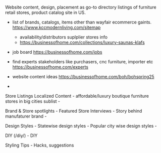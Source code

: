 Website content, design, placement as go-to directory listings of furniture retail stores, product catalog site in US. 



- list of brands, catalogs, items other than wayfair ecommerce gaints.  https://www.kccmodernliving.com/sitemap
	- availability/distributors suplplier stores info 
	- https://businessofhome.com/collections/luxury-saunas-klafs

- job board https://businessofhome.com/jobs
- find experts stakeholders like purchasers, cnc furniture, importer etc https://businessofhome.com/experts
- website content ideas https://businessofhome.com/boh/bohspring25
- 




Store Listings Localized Content 
	- affordable/luxury boutique furniture stores in big cities sublist 
	- 

Brand & Store spotlights 
	- Featured Store Interviews
	- Story behind manufaturer brand
	- 


Design Styles 
	- Statewise design styles 
	- Popular city wise design styles 
	- 

DIY (/diy/)
	- DIY 

Styling Tips
	- Hacks, suggestions


